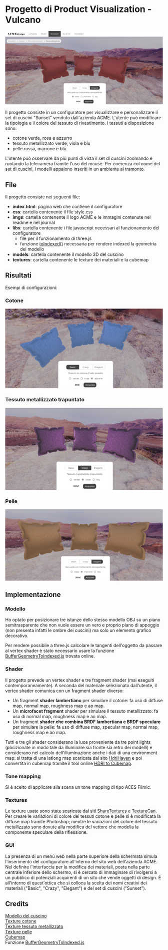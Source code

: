 # Progetto di Product Visualization - Vulcano

![scena con cuscini con tessuto cotone](imgs/scena_pelle.png)

Il progetto consiste in un configuratore per visualizzare e personalizzare il set di cuscini "Sunset" venduto dall'azienda ACME. L'utente può modificare la tipologia e il colore del tessuto di rivestimento. I tessuti a disposizione sono:
- cotone verde, rosa e azzurro
- tessuto metallizzato verde, viola e blu
- pelle rossa, marrone e blu.

L'utente può osservare da più punti di vista il set di cuscini zoomando e ruotando la telecamera tramite l'uso del mouse. Per coerenza col nome del set di cuscini, i modelli appaiono inseriti in un ambiente al tramonto.


## File
Il progetto consiste nei seguenti file:
- **index.html**: pagina web che contiene il configuratore
- **css**: cartella contenente il file style.css
- **imgs**: cartella contenente il logo ACME e le immagini contenute nel readme e nel journal
- **libs**: cartella contenente i file javascript necessari al funzionamento del configuratore
    - file per il funzionamento di three.js
    - funzione [toIndexed()](https://github.com/Fyrestar/THREE.BufferGeometry-toIndexed) necessaria per rendere indexed la geometria del modello
- **models**: cartella contenente il modello 3D del cuscino
- **textures**: cartella contenente le texture dei materiali e la cubemap


## Risultati

Esempi di configurazioni:

### Cotone
![cusini cotone verde](imgs/cotone_blu.png)

### Tessuto metallizzato trapuntato
![cusini metallizzati viola](imgs/shiny_viola.png)

### Pelle
![cusini pelle marrone](imgs/pelle_marrone.png)


## Implementazione

### Modello
Ho optato per posizionare tre istanze dello stesso modello OBJ su un piano semitrasparente che non vuole essere un vero e proprio piano di appoggio (non presenta infatti le ombre dei cuscini) ma solo un elemento grafico decorativo. 

Per rendere possibile a three.js calcolare le tangenti dell'oggetto da passare al vertex shader è stato necessario usare la funzione [BufferGeometryToIndexed.js](https://github.com/Fyrestar/THREE.BufferGeometry-toIndexed) trovata online.

### Shader
Il progetto prevede un vertex shader e tre fragment shader (mai eseguiti contemporaneamente). A seconda del materiale selezionato dall'utente, il vertex shader comunica con un fragment shader diverso:
- Un fragment **shader lambertiano** per simulare il cotone: fa uso di diffuse map, normal map, roughness map e ao map.
- Un **microfacet fragment** shader per simulare il tessuto metallizzato: fa uso di normal map, roughness map e ao map.
- Un fragment **shader che combina BRDF lambertiana e BRDF speculare** per simulare la pelle: fa uso di diffuse map, specular map, normal map, roughness map e ao map.

Tutti e tre gli shader considerano la luce proveniente da tre point lights (posizionate in modo tale da illuminare sia fronte sia retro dei modelli) e considerano nel calcolo dell'illuminazione anche i dati di una environment map: si tratta di una latlong map scaricata dal sito [HdriHaven](https://hdrihaven.com) e poi convertita in cubemap tramite il tool online [HDRI to Cubemap](https://matheowis.github.io/HDRI-to-CubeMap/).

### Tone mapping
Si è scelto di applicare alla scena un tone mapping di tipo ACES Filmic.

### Textures
Le texture usate sono state scaricate dai siti [ShareTextures](www.sharetextures.com) e [TextureCan](https://www.texturecan.com). Per creare le variazioni di colore dei tessuti cotone e pelle si è modificata la diffuse map tramite Photoshop; mentre le variazioni del colore del tessuto metallizzato sono dovute alla modifica del vettore che modella la componente speculare della riflessione.

### GUI
La presenza di un menù web nella parte superiore della schermata simula l'inserimento del configuratore all'interno del sito web dell'azienda ACME. Nel definire l'interfaccia per la modifica dei materiali, posta nella parte centrale inferiore dello schermo, si è cercato di immaginare di rivolgersi a un pubblico di potenziali acquirenti di un sito che vende oggetti di design. È all'interno di quest'ottica che si colloca la scelta dei nomi creativi dei materiali ("Basic", "Crazy", "Elegant") e del set di cuscini ("Sunset").


## Credits

[Modello del cuscino](https://www.turbosquid.com/3d-models/cushion-sofa-pillow-3d-model-1222929)  
[Texture cotone](https://www.sharetextures.com/textures/fabric/light-green-fabric-52/)  
[Texture tessuto metallizzato](https://www.texturecan.com/details/144/)  
[Texture pelle](https://www.sharetextures.com/textures/fabric/leather-3/)   
[Cubemap](https://hdrihaven.com/hdri/?c=outdoor&h=kiara_1_dawn)  
Funzione [BufferGeometryToIndexed.js](https://github.com/Fyrestar/THREE.BufferGeometry-toIndexed)
